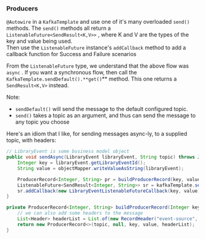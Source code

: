 ### Producers

`@Autowire` in a `KafkaTemplate` and use one of it's many overloaded `send()` methods. 
The `send()` methods all return a `ListenableFuture<SendResult<K,V>>` , where K and V are the types of the key and value being used.  
Then use the `ListenableFuture` instance's `addCallback` method to add a callback function for Success and Failure scenarios

From the `ListenableFuture` type, we understand that the above flow was `async` . If you want a synchronous flow, then call the `KafkaTemplate.sendDefault().**get()`** method. This one returns a `SendResult<K,V>` instead.

Note: 

- `sendDefault()` will send the message to the default configured topic.
- `send()` takes a topic as an argument, and thus can send the message to any topic you choose

Here's an idiom that I like, for sending messages async-ly, to a supplied topic, with headers:

```java
// LibraryEvent is some business model object
public void sendAsync(LibraryEvent libraryEvent, String topic) throws JsonProcessingException {
    Integer key = libraryEvent.getLibraryEventId();
    String value = objectMapper.writeValueAsString(libraryEvent);

    ProducerRecord<Integer, String> pr = buildProducerRecord(key, value, topic);
    ListenableFuture<SendResult<Integer, String>> sr = kafkaTemplate.send(pr);
    sr.addCallback(new LibraryEventListenableFutureCallback(key, value));
}

private ProducerRecord<Integer, String> buildProducerRecord(Integer key, String value, String topic) {
    // we can also add some headers to the message
    List<Header> headerList = List.of(new RecordHeader("event-source", "scanner".getBytes()));
    return new ProducerRecord<>(topic, null, key, value, headerList);
}
```